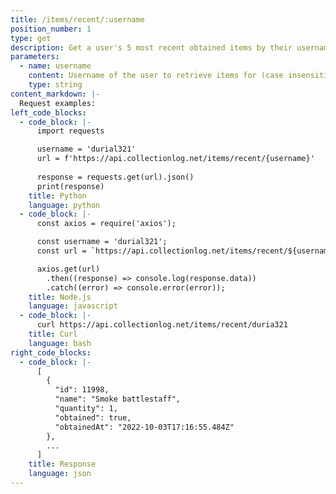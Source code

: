 ```yaml
---
title: /items/recent/:username
position_number: 1
type: get
description: Get a user's 5 most recent obtained items by their username ordered by date obtained
parameters:
  - name: username
    content: Username of the user to retrieve items for (case insensitive)
    type: string
content_markdown: |-
  Request examples:
left_code_blocks:
  - code_block: |-
      import requests

      username = 'durial321'
      url = f'https://api.collectionlog.net/items/recent/{username}'
      
      response = requests.get(url).json()
      print(response)
    title: Python
    language: python
  - code_block: |-
      const axios = require('axios');

      const username = 'durial321';
      const url = `https://api.collectionlog.net/items/recent/${username}`;

      axios.get(url)
        .then((response) => console.log(response.data))
        .catch((error) => console.error(error));
    title: Node.js
    language: javascript
  - code_block: |-
      curl https://api.collectionlog.net/items/recent/duria321
    title: Curl
    language: bash
right_code_blocks:
  - code_block: |-
      [
        {
          "id": 11998,
          "name": "Smoke battlestaff",
          "quantity": 1,
          "obtained": true,
          "obtainedAt": "2022-10-03T17:16:55.484Z"
        },
        ...
      ]
    title: Response
    language: json
---
```



